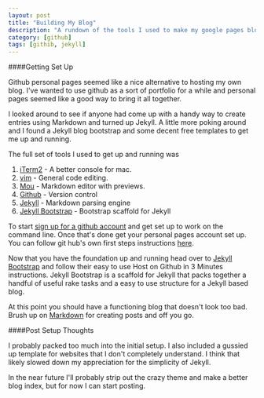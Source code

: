 ```yaml
---
layout: post
title: "Building My Blog"
description: "A rundown of the tools I used to make my google pages blog"
category: [github]
tags: [githib, jekyll]
---
```


####Getting Set Up

Github personal pages seemed like a nice alternative to hosting my own blog. I've wanted to use github as a sort of portfolio for a while and personal pages seemed like a good way to bring it all together.

I looked around to see if anyone had come up with a handy way to create entries using Markdown and turned up Jekyll. A little more poking around and I found a Jekyll blog bootstrap and some decent free templates to get me up and running.

The full set of tools I used to get up and running was

1. [iTerm2](http://iterm2.com/) - A better console for mac.
2. [vim](http://www.vim.org/download.php) - General code editing.
3. [Mou](http://mouapp.com/) - Markdown editor with previews.
4. [Github](https://github.com/) - Version control
5. [Jekyll](http://jekyllrb.com/) - Markdown parsing engine
6. [Jekyll Bootstrap](http://jekyllbootstrap.com/) - Bootstrap scaffold for Jekyll

To start [sign up for a github account](https://github.com/) and get set up to work on the command line. Once that's done get your personal pages account set up. You can follow git hub's own first steps instructions [here](https://pages.github.com/).

Now that you have the foundation up and running head over to [Jekyll Bootstrap](http://jekyllbootstrap.com/usage/jekyll-quick-start.html) and follow their easy to use Host on Github in 3 Minutes instructions. Jekyll Bootstrap is a scaffold for Jekyll that packs together a handful of useful rake tasks and a easy to use structure for a Jekyll based blog.

At this point you should have a functioning blog that doesn't look too bad. Brush up on [Markdown](http://daringfireball.net/projects/markdown/) for creating posts and off you go.

####Post Setup Thoughts

I probably packed too much into the initial setup. I also included a gussied up template for websites that I don't completely understand. I think that likely slowed down my appreciation for the simplicity of Jekyll.

In the near future I'll probably strip out the crazy theme and make a better blog index, but for now I can start posting.
